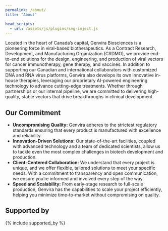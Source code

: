 ```yaml
---
permalink: /about/
title: "About"

head_scripts:
  - url: /assets/js/plugins/svg-inject.js
---
```


Located in the heart of Canada’s capital, Genvira Biosciences is a pioneering force in viral-based biotherapeutics. As a Contract Research, Development, and Manufacturing Organization (CRDMO), we provide end-to-end solutions for the design, engineering, and production of viral vectors for cancer immunotherapy, gene therapy, and vaccines. In addition to supporting our Canadian and international collaborators with customized DNA and RNA virus platforms, Genvira also develops its own innovative in-house therapies, leveraging our proprietary AI-powered engineering technology to advance cutting-edge treatments. Whether through partnerships or our internal pipeline, we are committed to delivering high-quality, stable vectors that drive breakthroughs in clinical development.

## Our Commitment

- __Uncompromising Quality:__ Genvira adheres to the strictest regulatory standards ensuring that every product is manufactured with excellence and reliability.
- __Innovation-Driven Solutions:__ Our state-of-the-art facilities, coupled with advanced technology and a team of dedicated scientists, allow us to tackle even the most complex challenges in biotech development and production.
- __Client-Centered Collaboration:__ We understand that every project is unique, and we offer flexible, tailored solutions to meet your specific needs. With a commitment to transparency and open communication, we ensure you’re informed and involved every step of the way.
- __Speed and Scalability:__ From early-stage research to full-scale production, Genvira has the capabilities to scale your project efficiently, helping you minimize time-to-market without compromising on quality.

## Supported by
{% include supported_by %}

